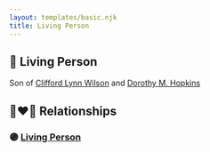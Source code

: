 ```yaml
---
layout: templates/basic.njk
title: Living Person
---
```

## 🔵 Living Person

Son of [Clifford Lynn Wilson](/people/4/42196820) and [Dorothy M. Hopkins](/people/8/86759136)

## 👩‍❤️‍👨 Relationships

### 🟣 [Living Person](/people/4/47399040)
